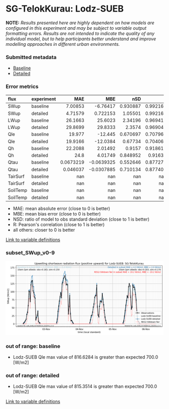 # SG-TelokKurau: Lodz-SUEB

**NOTE:** *Results presented here are highly dependent on how models are configured in this experiment and may be subject to variable output formatting errors. Results are not intended to indicate the quality of any individual model, but to help participants better understand and improve modelling approaches in different urban environments.*

### Submitted metadata

- [Baseline](Lodz-SUEB_SG-TelokKurau_baseline_attrs.md)
- [Detailed](Lodz-SUEB_SG-TelokKurau_detailed_attrs.md)

### Error metrics

| flux     | experiment   |         MAE |         MBE |        nSD |          R |           5th |       95th |        RMSE |      cRMSE |        AMBE |       1-nSD |          1-R |    nSkewness |   nKurtosis |    Overlap |
|:---------|:-------------|------------:|------------:|-----------:|-----------:|--------------:|-----------:|------------:|-----------:|------------:|------------:|-------------:|-------------:|------------:|-----------:|
| SWup     | baseline     |   7.00853   |  -6.76417   |   0.930887 |   0.992164 |   1.84691     |  10.6623   |   9.27934   |   0.13916  |   6.76417   |   0.0691125 |   0.00783601 |   0.169671   |   0.067229  |   0.111271 |
| SWup     | detailed     |   4.71579   |   0.722153  |   1.05501  |   0.992164 |   1.67941     |   6.7239   |   6.42484   |   0.139856 |   0.722153  |   0.0550057 |   0.00783601 |   0.169671   |   0.0672289 |   0.100259 |
| LWup     | baseline     |  26.1663    |  25.6023    |   2.34196  |   0.969412 |   0.0038      |  89.0895   |  39.9917    |   1.39432  |  25.6023    |   1.34196   |   0.0305877  |   0.00463683 |   0.865158  |   0.133062 |
| LWup     | detailed     |  29.8699    |  29.8333    |   2.3574   |   0.969045 |   4.3142      |  94.6245   |  43.0746    |   1.41014  |  29.8333    |   1.3574    |   0.0309549  |   0.0203771  |   0.748284  |   0.205524 |
| Qle      | baseline     |  19.977     | -12.445     |   0.670697 |   0.707965 |   2.9261      |  57.9131   |  35.1025    |   0.70723  |  12.445     |   0.329303  |   0.292035   |   0.446594   |   3.24388   |   0.468629 |
| Qle      | detailed     |  19.9166    | -12.0384    |   0.67734  |   0.704063 |   2.989       |  57.3505   |  35.109     |   0.71064  |  12.0384    |   0.32266   |   0.295937   |   0.44429    |   3.17625   |   0.468274 |
| Qh       | baseline     |  22.2088    |   2.01492   |   0.9157   |   0.918618 |   5.4586      |  14.6742   |  34.4887    |   0.395158 |   2.01492   |   0.0843002 |   0.0813821  |   0.0798344  |   0.365436  |   0.185165 |
| Qh       | detailed     |  24.8       |   4.01749   |   0.848952 |   0.91633  |   9.4659      |  26.7445   |  35.6066    |   0.406054 |   4.01749   |   0.151048  |   0.0836702  |   0.101149   |   0.419123  |   0.306112 |
| Qtau     | baseline     |   0.0673219 |  -0.0639325 |   0.552646 |   0.877279 |   0.000520344 |   0.182085 |   0.100845  |   0.579455 |   0.0639325 |   0.447354  |   0.122721   |   0.0862825  |   0.146296  |   0.22843  |
| Qtau     | detailed     |   0.046037  |  -0.0307885 |   0.710134 |   0.877407 |   0.00919474  |   0.10995  |   0.0749936 |   0.508072 |   0.0307885 |   0.289866  |   0.122593   |   0.0477337  |   0.0144031 |   0.143664 |
| TairSurf | baseline     | nan         | nan         | nan        | nan        | nan           | nan        | nan         | nan        | nan         | nan         | nan          | nan          | nan         | nan        |
| TairSurf | detailed     | nan         | nan         | nan        | nan        | nan           | nan        | nan         | nan        | nan         | nan         | nan          | nan          | nan         | nan        |
| SoilTemp | baseline     | nan         | nan         | nan        | nan        | nan           | nan        | nan         | nan        | nan         | nan         | nan          | nan          | nan         | nan        |
| SoilTemp | detailed     | nan         | nan         | nan        | nan        | nan           | nan        | nan         | nan        | nan         | nan         | nan          | nan          | nan         | nan        |

 - MAE: mean absolute error (close to 0 is better)
 - MBE: mean bias error (close to 0 is better)
 - NSD: ratio of model to obs standard deviation (close to 1 is better)
 - R: Pearson's correlation (close to 1 is better)
 - all others: closer to 0 is better

[Link to variable definitions](../modelattrs/variable_definitions.md)

### <a name="subset_swup_v0-9"></a>subset_SWup_v0-9
[![Lodz-SUEB_SG-TelokKurau_subset_SWup_v0-9.png](Lodz-SUEB_SG-TelokKurau_subset_SWup_v0-9.png)](Lodz-SUEB_SG-TelokKurau_subset_SWup_v0-9.png)

### out of range: baseline

 - Lodz-SUEB Qle max value of 816.6284 is greater than expected 700.0 [W/m2]

### out of range: detailed

 - Lodz-SUEB Qle max value of 815.3514 is greater than expected 700.0 [W/m2]


[Link to variable definitions](../modelattrs/variable_definitions.md)

